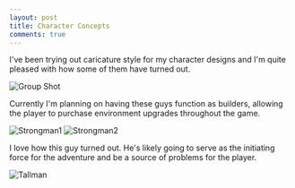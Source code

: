 ```yaml
---
layout: post
title: Character Concepts
comments: true
---
```


I've been trying out caricature style for my character designs and I'm quite pleased with how some of them have turned out.

![Group Shot](http://pre09.deviantart.net/077e/th/pre/f/2015/135/2/b/group_shot_by_mmmcgill1232-d8th4y6.png)

<span class="more"></span>

Currently I'm planning on having these guys function as builders, allowing the player to purchase environment upgrades throughout the game.

![Strongman1](http://orig09.deviantart.net/9efe/f/2015/135/0/4/strongman_1_by_mmmcgill1232-d8th4o2.png)
![Strongman2](http://orig09.deviantart.net/d2ce/f/2015/135/1/e/strongman_2_by_mmmcgill1232-d8th4oe.png)

I love how this guy turned out. He's likely going to serve as the initiating force for the adventure and be a source of problems for the player.

![Tallman](http://orig02.deviantart.net/0553/f/2015/135/0/7/tallman_by_mmmcgill1232-d8th4oi.png)
